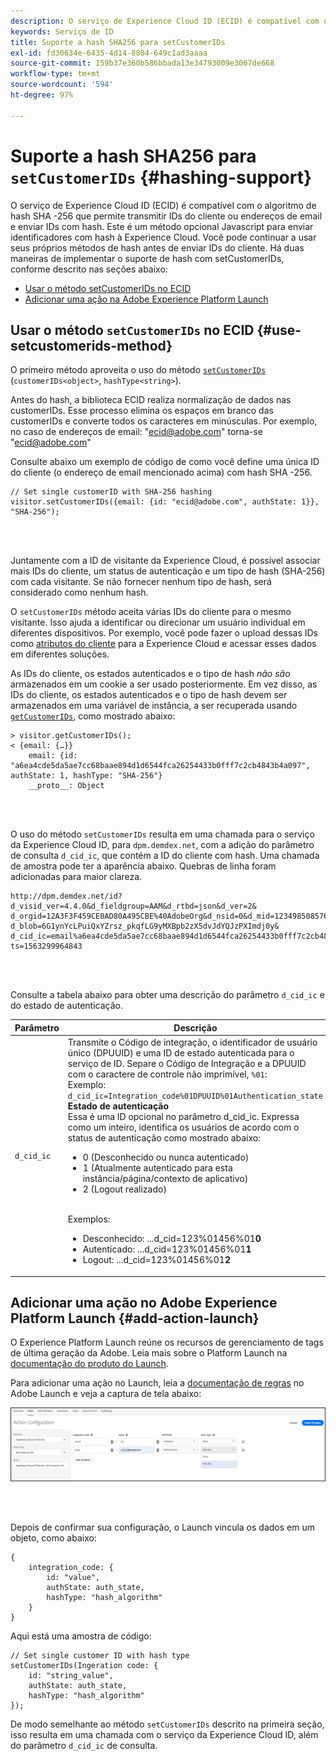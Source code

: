 ```yaml
---
description: O serviço de Experience Cloud ID (ECID) é compatível com o algoritmo de hash SHA -256 que permite transmitir IDs do cliente ou endereços de email e enviar IDs com hash. Este é um método opcional Javascript para enviar identificadores com hash à Experience Cloud. Você pode continuar a usar seus próprios métodos de hash antes de enviar IDs do cliente.
keywords: Serviço de ID
title: Suporte a hash SHA256 para setCustomerIDs
exl-id: fd30634e-6435-4d14-8804-649c1ad3aaaa
source-git-commit: 159b37e360b586bbada13e34793009e3067de668
workflow-type: tm+mt
source-wordcount: '594'
ht-degree: 97%

---
```


# Suporte a hash SHA256 para `setCustomerIDs` {#hashing-support}

O serviço de Experience Cloud ID (ECID) é compatível com o algoritmo de hash SHA -256 que permite transmitir IDs do cliente ou endereços de email e enviar IDs com hash. Este é um método opcional Javascript para enviar identificadores com hash à Experience Cloud. Você pode continuar a usar seus próprios métodos de hash antes de enviar IDs do cliente.
Há duas maneiras de implementar o suporte de hash com setCustomerIDs, conforme descrito nas seções abaixo:

* [Usar o método setCustomerIDs no ECID](/help/reference/hashing-support.md#use-setcustomerids-method)
* [Adicionar uma ação na Adobe Experience Platform Launch](/help/reference/hashing-support.md#add-action-launch)

## Usar o método `setCustomerIDs` no ECID {#use-setcustomerids-method}

O primeiro método aproveita o uso do método [`setCustomerIDs`](/help/library/get-set/setcustomerids.md) (`customerIDs<object>`, `hashType<string>`).

Antes do hash, a biblioteca ECID realiza normalização de dados nas customerIDs. Esse processo elimina os espaços em branco das customerIDs e converte todos os caracteres em minúsculas. Por exemplo, no caso de endereços de email: &quot;ecid@adobe.com&quot; torna-se &quot;ecid@adobe.com&quot;

Consulte abaixo um exemplo de código de como você define uma única ID do cliente (o endereço de email mencionado acima) com hash SHA -256.

```
// Set single customerID with SHA-256 hashing
visitor.setCustomerIDs({email: {id: "ecid@adobe.com", authState: 1}}, "SHA-256");
```

<br> 

Juntamente com a ID de visitante da Experience Cloud, é possível associar mais IDs do cliente, um status de autenticação e um tipo de hash (SHA-256) com cada visitante. Se não fornecer nenhum tipo de hash, será considerado como nenhum hash.

O `setCustomerIDs` método aceita várias IDs do cliente para o mesmo visitante. Isso ajuda a identificar ou direcionar um usuário individual em diferentes dispositivos. Por exemplo, você pode fazer o upload dessas IDs como [atributos do cliente](https://experienceleague.adobe.com/docs/core-services/interface/customer-attributes/attributes.html?lang=pt-BR) para a Experience Cloud e acessar esses dados em diferentes soluções.

As IDs do cliente, os estados autenticados e o tipo de hash *não são* armazenados em um cookie a ser usado posteriormente. Em vez disso, as IDs do cliente, os estados autenticados e o tipo de hash devem ser armazenados em uma variável de instância, a ser recuperada usando [`getCustomerIDs`](/help/library/get-set/getcustomerids.md), como mostrado abaixo:

```
> visitor.getCustomerIDs();
< {email: {…}}
    email: {id: "a6ea4cde5da5ae7cc68baae894d1d6544fca26254433b0fff7c2cb4843b4a097", authState: 1, hashType: "SHA-256"}
    __proto__: Object
```

<br> 

O uso do método `setCustomerIDs` resulta em uma chamada para o serviço da Experience Cloud ID, para `dpm.demdex.net`, com a adição do parâmetro de consulta `d_cid_ic`, que contém a ID do cliente com hash. Uma chamada de amostra pode ter a aparência abaixo. Quebras de linha foram adicionadas para maior clareza.

```
http://dpm.demdex.net/id?d_visid_ver=4.4.0&d_fieldgroup=AAM&d_rtbd=json&d_ver=2&
d_orgid=12A3F3F459CE0AD80A495CBE%40AdobeOrg&d_nsid=0&d_mid=12349850857640731290890207735189050123&
d_blob=6G1ynYcLPuiQxYZrsz_pkqfLG9yMXBpb2zX5dvJdYQJzPXImdj0y&
d_cid_ic=email%a6ea4cde5da5ae7cc68baae894d1d6544fca26254433b0fff7c2cb4843b4a097%011&
ts=1563299964843
```

<br> 

Consulte a tabela abaixo para obter uma descrição do parâmetro `d_cid_ic` e do estado de autenticação.

| Parâmetro | Descrição |
|------------|----------|
| `d_cid_ic` | Transmite o Código de integração, o identificador de usuário único (DPUUID) e uma ID de estado autenticada para o serviço de ID. Separe o Código de Integração e a DPUUID com o caractere de controle não imprimível, <code>%01</code>: <br> Exemplo: <code>d_cid_ic=Integration_code%01DPUUID%01Authentication_state</code> <br> <b>Estado de autenticação</b> <br> Essa é uma ID opcional no parâmetro d_cid_ic. Expressa como um inteiro, identifica os usuários de acordo com o status de autenticação como mostrado abaixo: <br> <ul><li>0 (Desconhecido ou nunca autenticado)</li><li>1 (Atualmente autenticado para esta instância/página/contexto de aplicativo)</li><li>2 (Logout realizado)</li></ul> <br> Exemplos: <br> <ul><li>Desconhecido: ...d_cid=123%01456%01<b>0</b></li><li>Autenticado: ...d_cid=123%01456%01<b>1</b></li><li>Logout: ...d_cid=123%01456%01<b>2</b></li></ul> |

## Adicionar uma ação no Adobe Experience Platform Launch {#add-action-launch}

O Experience Platform Launch reúne os recursos de gerenciamento de tags de última geração da Adobe. Leia mais sobre o Platform Launch na [documentação do produto do Launch](https://experienceleague.adobe.com/docs/experience-platform/tags/home.html?lang=pt-BR).

Para adicionar uma ação no Launch, leia a [documentação de regras](https://experienceleague.adobe.com/docs/experience-platform/tags/ui/rules.html?lang=pt-BR) no Adobe Launch e veja a captura de tela abaixo:

![](/help/reference/assets/hashing-support.png)

<br> 

Depois de confirmar sua configuração, o Launch vincula os dados em um objeto, como abaixo:

```
{
    integration_code: {
        id: "value",
        authState: auth_state,
        hashType: "hash_algorithm"
    }
}
```

Aqui está uma amostra de código:

```
// Set single customer ID with hash type
setCustomerIDs(Ingeration code: {
    id: "string_value",
    authState: auth_state,
    hashType: "hash_algorithm"
});
```

De modo semelhante ao método `setCustomerIDs` descrito na primeira seção, isso resulta em uma chamada com o serviço da Experience Cloud ID, além do parâmetro `d_cid_ic` de consulta.

